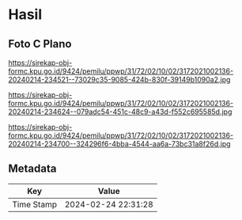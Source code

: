 # Hasil

## Foto C Plano

https://sirekap-obj-formc.kpu.go.id/9424/pemilu/ppwp/31/72/02/10/02/3172021002136-20240214-234521--73029c35-9085-424b-830f-39149b1090a2.jpg

https://sirekap-obj-formc.kpu.go.id/9424/pemilu/ppwp/31/72/02/10/02/3172021002136-20240214-234624--079adc54-451c-48c9-a43d-f552c695585d.jpg

https://sirekap-obj-formc.kpu.go.id/9424/pemilu/ppwp/31/72/02/10/02/3172021002136-20240214-234700--324296f6-4bba-4544-aa6a-73bc31a8f26d.jpg


## Metadata

| Key        | Value               |
| ---------- | ------------------- |
| Time Stamp | 2024-02-24 22:31:28 |



